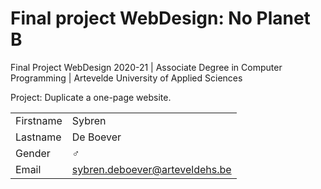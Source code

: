 # Final project WebDesign: No Planet B

Final Project WebDesign 2020-21 | Associate Degree in Computer Programming | Artevelde University of Applied Sciences

Project: Duplicate a one-page website.

|           |                                |
| --------- | ------------------------------ |
| Firstname | Sybren                         |
| Lastname  | De Boever                      |
| Gender    | :male_sign:                    |
| Email     | sybren.deboever@arteveldehs.be |